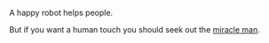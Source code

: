 A happy robot helps people.

But if you want a human touch you should seek out the [miracle man](copper-plate-man/copper-plate-man.md).